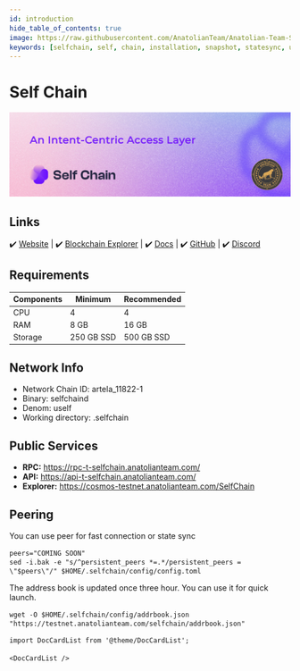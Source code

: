 ```yaml
---
id: introduction
hide_table_of_contents: true
image: https://raw.githubusercontent.com/AnatolianTeam/Anatolian-Team-Services/main/docs/Testnet/Cosmos-Ecosystem/selfchain/img/SelfChain-Service-Cover.jpg
keywords: [selfchain, self, chain, installation, snapshot, statesync, update]
---
```

# Self Chain 

![SelfChain](./img/SelfChain-Service.jpg)

## Links
 ✔️ [Website](https://artela.network/) |
 ✔️ [Blockchain Explorer](https://cosmos-testnet.anatolianteam.com/SelfChain) |
 ✔️ [Docs](https://docs.artela.network/main) |
 ✔️ [GitHub](https://github.com/artela-network) |
 ✔️ [Discord](https://discord.gg/artela)

## Requirements

| Components | Minimum | **Recommended** |
| ------------ | ------------ | ------------ |
| CPU |	4 | 4 |
| RAM	| 8 GB | 16 GB |
| Storage	| 250 GB SSD | 500 GB SSD |

## Network Info 
* Network Chain ID: artela_11822-1
* Binary: selfchaind
* Denom: uself
* Working directory: .selfchain

## Public Services
* **RPC:** https://rpc-t-selfchain.anatolianteam.com/ 
* **API:** https://api-t-selfchain.anatolianteam.com/
* **Explorer:** https://cosmos-testnet.anatolianteam.com/SelfChain

## Peering
You can use peer for fast connection or state sync 
```shell
peers="COMING SOON"
sed -i.bak -e "s/^persistent_peers *=.*/persistent_peers = \"$peers\"/" $HOME/.selfchain/config/config.toml
```
The address book is updated once three hour. You can use it for quick launch.
```shell
wget -O $HOME/.selfchain/config/addrbook.json "https://testnet.anatolianteam.com/selfchain/addrbook.json"
```

```mdx-code-block
import DocCardList from '@theme/DocCardList';

<DocCardList />
```
